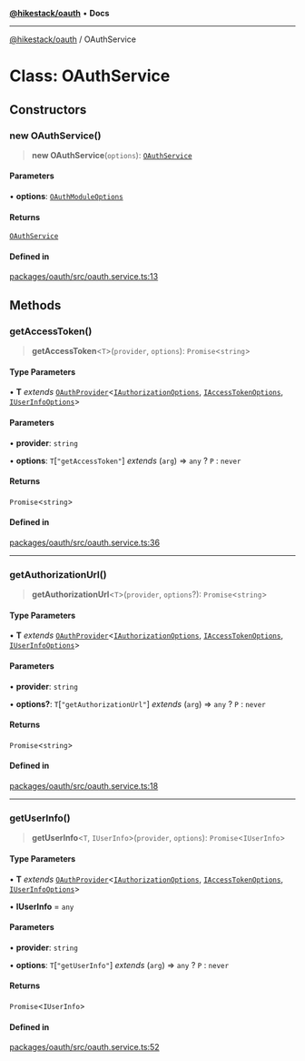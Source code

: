 [**@hikestack/oauth**](/official/reference/oauth/index.md) • **Docs**

***

[@hikestack/oauth](/official/reference/oauth/globals.md) / OAuthService

# Class: OAuthService

## Constructors

### new OAuthService()

> **new OAuthService**(`options`): [`OAuthService`](/official/reference/oauth/classes/OAuthService.md)

#### Parameters

• **options**: [`OAuthModuleOptions`](/official/reference/oauth/interfaces/OAuthModuleOptions.md)

#### Returns

[`OAuthService`](/official/reference/oauth/classes/OAuthService.md)

#### Defined in

[packages/oauth/src/oauth.service.ts:13](https://github.com/hikestack/hike/blob/110006a71b16d35b8305bd3bea8f80d291c9c609/packages/oauth/src/oauth.service.ts#L13)

## Methods

### getAccessToken()

> **getAccessToken**\<`T`\>(`provider`, `options`): `Promise`\<`string`\>

#### Type Parameters

• **T** *extends* [`OAuthProvider`](/official/reference/oauth/interfaces/OAuthProvider.md)\<[`IAuthorizationOptions`](/official/reference/oauth/type-aliases/IAuthorizationOptions.md), [`IAccessTokenOptions`](/official/reference/oauth/type-aliases/IAccessTokenOptions.md), [`IUserInfoOptions`](/official/reference/oauth/type-aliases/IUserInfoOptions.md)\>

#### Parameters

• **provider**: `string`

• **options**: `T`\[`"getAccessToken"`\] *extends* (`arg`) => `any` ? `P` : `never`

#### Returns

`Promise`\<`string`\>

#### Defined in

[packages/oauth/src/oauth.service.ts:36](https://github.com/hikestack/hike/blob/110006a71b16d35b8305bd3bea8f80d291c9c609/packages/oauth/src/oauth.service.ts#L36)

***

### getAuthorizationUrl()

> **getAuthorizationUrl**\<`T`\>(`provider`, `options`?): `Promise`\<`string`\>

#### Type Parameters

• **T** *extends* [`OAuthProvider`](/official/reference/oauth/interfaces/OAuthProvider.md)\<[`IAuthorizationOptions`](/official/reference/oauth/type-aliases/IAuthorizationOptions.md), [`IAccessTokenOptions`](/official/reference/oauth/type-aliases/IAccessTokenOptions.md), [`IUserInfoOptions`](/official/reference/oauth/type-aliases/IUserInfoOptions.md)\>

#### Parameters

• **provider**: `string`

• **options?**: `T`\[`"getAuthorizationUrl"`\] *extends* (`arg`) => `any` ? `P` : `never`

#### Returns

`Promise`\<`string`\>

#### Defined in

[packages/oauth/src/oauth.service.ts:18](https://github.com/hikestack/hike/blob/110006a71b16d35b8305bd3bea8f80d291c9c609/packages/oauth/src/oauth.service.ts#L18)

***

### getUserInfo()

> **getUserInfo**\<`T`, `IUserInfo`\>(`provider`, `options`): `Promise`\<`IUserInfo`\>

#### Type Parameters

• **T** *extends* [`OAuthProvider`](/official/reference/oauth/interfaces/OAuthProvider.md)\<[`IAuthorizationOptions`](/official/reference/oauth/type-aliases/IAuthorizationOptions.md), [`IAccessTokenOptions`](/official/reference/oauth/type-aliases/IAccessTokenOptions.md), [`IUserInfoOptions`](/official/reference/oauth/type-aliases/IUserInfoOptions.md)\>

• **IUserInfo** = `any`

#### Parameters

• **provider**: `string`

• **options**: `T`\[`"getUserInfo"`\] *extends* (`arg`) => `any` ? `P` : `never`

#### Returns

`Promise`\<`IUserInfo`\>

#### Defined in

[packages/oauth/src/oauth.service.ts:52](https://github.com/hikestack/hike/blob/110006a71b16d35b8305bd3bea8f80d291c9c609/packages/oauth/src/oauth.service.ts#L52)
